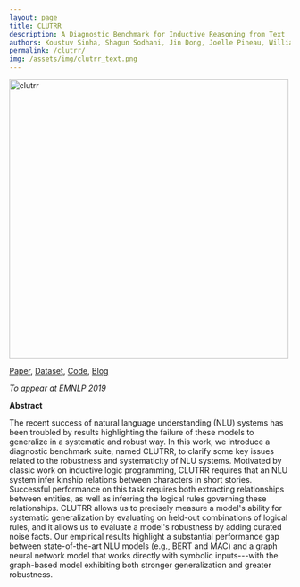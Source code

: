 ```yaml
---
layout: page
title: CLUTRR
description: A Diagnostic Benchmark for Inductive Reasoning from Text
authors: Koustuv Sinha, Shagun Sodhani, Jin Dong, Joelle Pineau, William L. Hamilton
permalink: /clutrr/
img: /assets/img/clutrr_text.png
---
```


<img src="{{ '/assets/img/clutrr_text.png' | prepend: site.baseurl | prepend: site.url }}" alt="clutrr" width="500"/>

[Paper](https://arxiv.org/pdf/1908.06177.pdf), [Dataset](https://drive.google.com/file/d/1SEq_e1IVCDDzsBIBhoUQ5pOVH5kxRoZF/view?usp=sharing),  [Code](https://github.com/facebookresearch/clutrr), [Blog](https://www.cs.mcgill.ca/~ksinha4/introducing-clutrr/)

_To appear at EMNLP 2019_

**Abstract**

The recent success of natural language understanding (NLU) systems has been troubled by results highlighting the failure of these models to generalize in a systematic and robust way. In this work, we introduce a diagnostic benchmark suite, named CLUTRR, to clarify some key issues related to the robustness and systematicity of NLU systems. Motivated by classic work on inductive logic programming, CLUTRR requires that an NLU system infer kinship relations between characters in short stories. Successful performance on this task requires both extracting relationships between entities, as well as inferring the logical rules governing these relationships. CLUTRR allows us to precisely measure a model's ability for systematic generalization by evaluating on held-out combinations of logical rules, and it allows us to evaluate a model's robustness by adding curated noise facts. Our empirical results highlight a substantial performance gap between state-of-the-art NLU models (e.g., BERT and MAC) and a graph neural network model that works directly with symbolic inputs---with the graph-based model exhibiting both stronger generalization and greater robustness.

